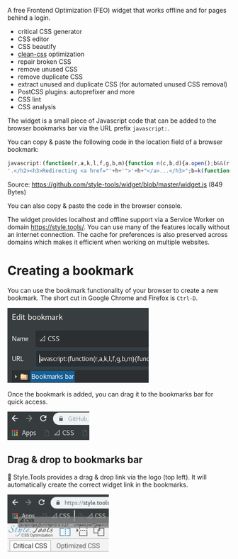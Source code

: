 A free Frontend Optimization (FEO) widget that works offline and for pages behind a login.

- critical CSS generator
- CSS editor
- CSS beautify
- [clean-css](https://github.com/jakubpawlowicz/clean-css) optimization
- repair broken CSS
- remove unused CSS
- remove duplicate CSS
- extract unused and duplicate CSS (for automated unused CSS removal)
- PostCSS plugins: autoprefixer and more
- CSS lint
- CSS analysis

The widget is a small piece of Javascript code that can be added to the browser bookmarks bar via the URL prefix `javascript:`.

You can copy & paste the following code in the location field of a browser bookmark:

```javascript
javascript:(function(r,a,k,l,f,g,b,m){function n(c,b,d){a.open();b&&(r.onmessage=b);d&&a.addEventListener("securitypolicyviolation",d);a.write(c);a.close()}f="https://style.tools/";g="Style.Tools";var c=a.createElement("script");c.src=f+"x.js";c.onerror=function(){function p(d){if(c=d?d.violatedDirective:0){if("script-src"==c||m)return;m=1;b&&l(b)}if(!q){var h=f+"#"+a.location;a.getElementById("e").innerHTML='<h2 style="color:red;">'+g+(c?' blocked by CSP <font color="blue">'+c+"</font>":" failed to load")+
'.</h2><h3>Redirecting <a href="'+h+'">'+h+"</a>...</h3>";b=k(function(){a.location.href=h},3E3)}}var q;n("<h2>Loading "+g+" via Service Worker...</h2><iframe src="+f+'go height=50></iframe><p id="e"></p>',function(a){q=1;b&&l(b);n("<script>"+a.data+"\x3c/script>")},p);b=k(p,2E3)};a.head.appendChild(c)})(window,document,setTimeout,clearTimeout);
```

Source: https://github.com/style-tools/widget/blob/master/widget.js (849 Bytes)

You can also copy & paste the code in the browser console.

The widget provides localhost and offline support via a Service Worker on domain https://style.tools/. You can use many of the features locally without an internet connection. The cache for preferences is also preserved across domains which makes it efficient when working on multiple websites.

# Creating a bookmark

You can use the bookmark functionality of your browser to create a new bookmark. The short cut in Google Chrome and Firefox is `Ctrl-D`.

![Add a new bookmark](./gitbook/images/add-bookmark.png)

Once the bookmark is added, you can drag it to the bookmarks bar for quick access.

![📐 Style.Tools bookmark](./gitbook/images/browser-bookmark.png)

## Drag & drop to bookmarks bar

📐 Style.Tools provides a drag & drop link via the logo (top left). It will automatically create the correct widget link in the bookmarks.

![Drag & drop bookmark from 📐 Style.Tools](./gitbook/images/drag-bookmark.png)
